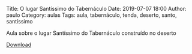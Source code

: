 Title: O lugar Santíssimo do Tabernáculo
Date: 2019-07-07 18:00
Author: paulo
Category: aulas
Tags: aula, tabernáculo, tenda, deserto, santo, santíssimo

Aula sobre o lugar Santíssimo do Tabernáculo construído no deserto

[Download](https://www.dropbox.com/s/b7uvun6flpwo0d6/Aula%20EBD%20-%20O%20Lugar%20Sant%C3%ADssimo%20-%2007_07_2019.pdf?dl=1)